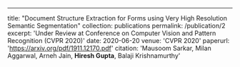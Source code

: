 ---
title: "Document Structure Extraction for Forms using Very High Resolution Semantic Segmentation"
collection: publications
permalink: /publication/2
excerpt: 'Under Review at Conference on Computer Vision and Pattern Recognition (CVPR 2020)'
date: 2020-06-20
venue: 'CVPR 2020'
paperurl: 'https://arxiv.org/pdf/1911.12170.pdf'
citation: 'Mausoom Sarkar, Milan Aggarwal, Arneh Jain, <b>Hiresh Gupta</b>, Balaji Krishnamurthy'